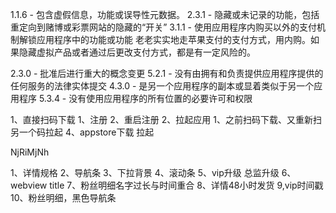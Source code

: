 1.1.6 - 包含虚假信息，功能或误导性元数据。
2.3.1 - 隐藏或未记录的功能，包括重定向到赌博或彩票网站的隐藏的“开关”
3.1.1 - 使用应用程序内购买以外的支付机制解锁应用程序中的功能或功能
	老老实实地走苹果支付的支付方式，用内购。如果隐藏虚拟产品或者通过后更改支付方式，都是有一定风险的。

2.3.0 - 批准后进行重大的概念变更
5.2.1 - 没有由拥有和负责提供应用程序提供的任何服务的法律实体提交
4.3.0 - 是另一个应用程序的副本或显着类似于另一个应用程序
5.3.4 - 没有使用应用程序的所有位置的必要许可和权限







1、直接扫码下载
	1、注册
	2、重启注册
2、拉起应用
	1、之前扫码下载、又重新扫另一个码拉起
4、appstore下载
	拉起

NjRiMjNh



1、详情规格
2、导航条
3、下拉背景
4、滚动条
5、vip升级   总监升级
6、webview title
7、粉丝明细名字过长与时间重合
8、详情48小时发货
9,vip时间戳
10、粉丝明细，黑色导航条